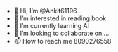 - 👋 Hi, I’m @Ankit61196
- 👀 I’m interested in reading book
- 🌱 I’m currently learning AI
- 💞️ I’m looking to collaborate on ...
- 📫 How to reach me 8090276558

<!---
Ankit61196/Ankit61196 is a ✨ special ✨ repository because its `README.md` (this file) appears on your GitHub profile.
You can click the Preview link to take a look at your changes.
--->
